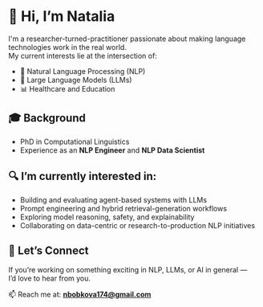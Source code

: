 # 👋 Hi, I’m Natalia

I'm a researcher-turned-practitioner passionate about making language technologies work in the real world.  
My current interests lie at the intersection of:

- 🧠 Natural Language Processing (NLP)
- 🤖 Large Language Models (LLMs)
- 📊 Healthcare and Education

## 🎓 Background

- PhD in Computational Linguistics
- Experience as an **NLP Engineer** and **NLP Data Scientist**

## 🔍 I’m currently interested in:
- Building and evaluating agent-based systems with LLMs
- Prompt engineering and hybrid retrieval-generation workflows
- Exploring model reasoning, safety, and explainability
- Collaborating on data-centric or research-to-production NLP initiatives

## 🤝 Let’s Connect
If you’re working on something exciting in NLP, LLMs, or AI in general —  
I’d love to hear from you.

📫 Reach me at: **nbobkova174@gmail.com** 

<!---
elis-wind/elis-wind is a ✨ special ✨ repository because its `README.md` (this file) appears on your GitHub profile.
You can click the Preview link to take a look at your changes.
--->
